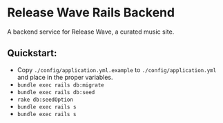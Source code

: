 # Release Wave Rails Backend

A backend service for Release Wave, a curated music site.

## Quickstart:

- Copy `./config/application.yml.example` to `./config/application.yml` and place in the proper variables.
- `bundle exec rails db:migrate`
- `bundle exec rails db:seed`
- `rake db:seedOption`
- `bundle exec rails s`
- `bundle exec rails s`
